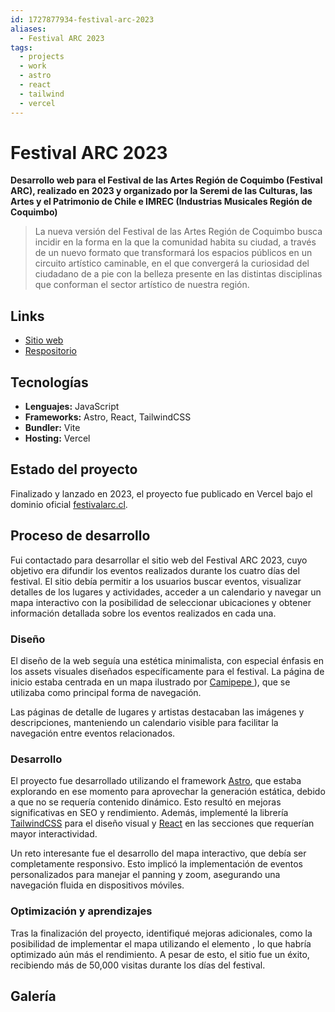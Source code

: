 ```yaml
---
id: 1727877934-festival-arc-2023
aliases:
  - Festival ARC 2023
tags:
  - projects
  - work
  - astro
  - react
  - tailwind
  - vercel
---
```


# Festival ARC 2023

**Desarrollo web para el Festival de las Artes Región de Coquimbo (Festival ARC), realizado en 2023 y organizado por la Seremi de las Culturas, las Artes y el Patrimonio de Chile e IMREC (Industrias Musicales Región de Coquimbo)**

> La nueva versión del Festival de las Artes Región de Coquimbo busca incidir en la forma en la que la comunidad habita su ciudad, a través de un nuevo formato que transformará los espacios públicos en un circuito artístico caminable, en el que convergerá la curiosidad del ciudadano de a pie con la belleza presente en las distintas disciplinas que conforman el sector artístico de nuestra región.

## Links

- [Sitio web](https://arc-2023.vercel.app/)
- [Respositorio](https://github.com/strocs/ARC2023)

## Tecnologías

- **Lenguajes:** JavaScript
- **Frameworks:** Astro, React, TailwindCSS
- **Bundler:** Vite
- **Hosting:** Vercel

## Estado del proyecto

Finalizado y lanzado en 2023, el proyecto fue publicado en Vercel bajo el dominio oficial [festivalarc.cl](https://festivalarc.cl).

## Proceso de desarrollo

Fui contactado para desarrollar el sitio web del Festival ARC 2023, cuyo objetivo era difundir los eventos realizados durante los cuatro días del festival. El sitio debía permitir a los usuarios buscar eventos, visualizar detalles de los lugares y actividades, acceder a un calendario y navegar un mapa interactivo con la posibilidad de seleccionar ubicaciones y obtener información detallada sobre los eventos realizados en cada una.

### Diseño

El diseño de la web seguía una estética minimalista, con especial énfasis en los assets visuales diseñados específicamente para el festival. La página de inicio estaba centrada en un mapa ilustrado por [ Camipepe ](https://camipepe.com)), que se utilizaba como principal forma de navegación.

Las páginas de detalle de lugares y artistas destacaban las imágenes y descripciones, manteniendo un calendario visible para facilitar la navegación entre eventos relacionados.

### Desarrollo

El proyecto fue desarrollado utilizando el framework [Astro](https://astro.build/), que estaba explorando en ese momento para aprovechar la generación estática, debido a que no se requería contenido dinámico. Esto resultó en mejoras significativas en SEO y rendimiento. Además, implementé la librería [TailwindCSS](https://tailwindcss.com/) para el diseño visual y [React](https://reactjs.org/) en las secciones que requerían mayor interactividad.

Un reto interesante fue el desarrollo del mapa interactivo, que debía ser completamente responsivo. Esto implicó la implementación de eventos personalizados para manejar el panning y zoom, asegurando una navegación fluida en dispositivos móviles.

### Optimización y aprendizajes

Tras la finalización del proyecto, identifiqué mejoras adicionales, como la posibilidad de implementar el mapa utilizando el elemento <canvas>, lo que habría optimizado aún más el rendimiento. A pesar de esto, el sitio fue un éxito, recibiendo más de 50,000 visitas durante los días del festival.

## Galería


